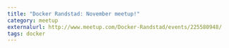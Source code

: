 ```yaml
---
title: "Docker Randstad: November meetup!"
category: meetup
externalurl: http://www.meetup.com/Docker-Randstad/events/225580948/
tags: docker
---
```

